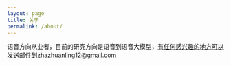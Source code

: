 ```yaml
---
layout: page
title: 关于
permalink: /about/
---
```


语音方向从业者，目前的研究方向是语音到语音大模型，有任何感兴趣的地方可以发送邮件到zhazhuanling12@gmail.com

